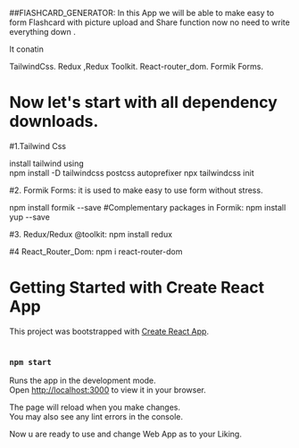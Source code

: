 ##FlASHCARD_GENERATOR:
In this App we will be able to make easy to form Flashcard with picture upload and Share function now no need to write everything down . 

 It conatin 
 
 TailwindCss.
 Redux ,Redux Toolkit.
 React-router_dom.
 Formik Forms.
 

 # Now let's start with all dependency downloads.

#1.Tailwind Css
 
 install tailwind using  
  npm install -D tailwindcss postcss autoprefixer
    npx tailwindcss init

#2. Formik Forms: it is used to make easy to use form without stress.
 
 
 npm install formik --save
    #Complementary packages in Formik:
      npm install yup --save


#3. Redux/Redux @toolkit:
     npm install redux

#4 React_Router_Dom:
    npm i react-router-dom

# Getting Started with Create React App

This project was bootstrapped with [Create React App](https://github.com/facebook/create-react-app).
#



### `npm start`

Runs the app in the development mode.\
Open [http://localhost:3000](http://localhost:3000) to view it in your browser.

The page will reload when you make changes.\
You may also see any lint errors in the console.

Now u are ready to use and change Web App as to your Liking.



